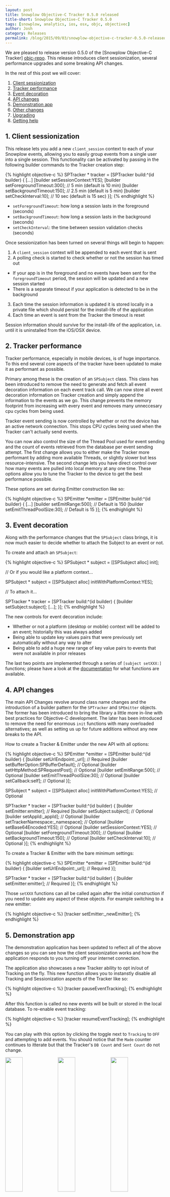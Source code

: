 ```yaml
---
layout: post
title: Snowplow Objective-C Tracker 0.5.0 released
title-short: Snowplow Objective-C Tracker 0.5.0
tags: [snowplow, analytics, ios, osx, objc, objectivec]
author: Josh
category: Releases
permalink: /blog/2015/09/03/snowplow-objective-c-tracker-0.5.0-released/
---
```


We are pleased to release version 0.5.0 of the [Snowplow Objective-C Tracker] [objc-repo].  This release introduces client sessionization, several performance upgrades and some breaking API changes.

In the rest of this post we will cover:

1. [Client sessionization](/blog/2015/09/03/snowplow-objective-c-tracker-0.5.0-released/#sessionization)
2. [Tracker performance](/blog/2015/09/03/snowplow-objective-c-tracker-0.5.0-released/#tracker-performance)
3. [Event decoration](/blog/2015/09/03/snowplow-objective-c-tracker-0.5.0-released/#event-decoration)
4. [API changes](/blog/2015/09/03/snowplow-objective-c-tracker-0.5.0-released/#api-changes)
5. [Demonstration app](/blog/2015/09/03/snowplow-objective-c-tracker-0.5.0-released/#demo)
6. [Other changes](/blog/2015/09/03/snowplow-objective-c-tracker-0.5.0-released/#changes)
7. [Upgrading](/blog/2015/09/03/snowplow-objective-c-tracker-0.5.0-released/#upgrading)
8. [Getting help](/blog/2015/09/03/snowplow-objective-c-tracker-0.5.0-released/#help)

<!--more-->

<h2><a name="sessionization">1. Client sessionization</a></h2>

This release lets you add a new `client_session` context to each of your Snowplow events, allowing you to easily group events from a single user into a single session. This functionality can be activated by passing in the following builder commands to the Tracker creation step:

{% highlight objective-c %}
SPTracker * tracker = [SPTracker build:^(id<SPTrackerBuilder> builder) {
  [...]
  [builder setSessionContext:YES];
  [builder setForegroundTimeout:300]; // 5 min   (default is 10 min)
  [builder setBackgroundTimeout:150]; // 2.5 min (default is 5 min)
  [builder setCheckInterval:10]; // 10 sec (default is 15 sec)
}];
{% endhighlight %}

* `setForegroundTimeout`: how long a session lasts in the foreground (seconds)
* `setBackgroundTimeout`: how long a session lasts in the background (seconds)
* `setCheckInterval`: the time between session validation checks (seconds)

Once sessionization has been turned on several things will begin to happen:

1. A `client_session` context will be appended to each event that is sent
2. A polling check is started to check whether or not the session has timed out
  - If your app is in the foreground and no events have been sent for the `foregroundTimeout` period, the session will be updated and a new session started
  - There is a separate timeout if your application is detected to be in the background
3. Each time the session information is updated it is stored locally in a private file which should persist for the install-life of the application
4. Each time an event is sent from the Tracker the timeout is reset

Session information should survive for the install-life of the application, i.e. until it is uninstalled from the iOS/OSX device.

<h2><a name="tracker-performance">2. Tracker performance</a></h2>

Tracker performance, especially in mobile devices, is of huge importance. To this end several core aspects of the tracker have been updated to make it as performant as possible.

Primary among these is the creation of an `SPSubject` class. This class has been introduced to remove the need to generate and fetch all event decoration information on each event track call. We can now store all event decoration information on Tracker creation and simply append the information to the events as we go. This change prevents the memory footprint from increasing with every event and removes many unneccesary cpu cycles from being used.

Tracker event sending is now controlled by whether or not the device has an active network connection.  This stops CPU cycles being used when the Tracker can't actually send events.

You can now also control the size of the Thread Pool used for event sending and the count of events retrieved from the database per event sending attempt. The first change allows you to either make the Tracker more performant by adding more available Threads, or slightly slower but less resource-intensive. The second change lets you have direct control over how many events are pulled into local memory at any one time.  These options allow you to tune the Tracker to the device to get the best performance possible.

These options are set during Emitter construction like so:

{% highlight objective-c %}
SPEmitter *emitter = [SPEmitter build:^(id<SPEmitterBuilder> builder) {
        [...]
        [builder setEmitRange:500]; // Default is 150
        [builder setEmitThreadPoolSize:30]; // Default is 15
    }];
{% endhighlight %}

<h2><a name="event-decoration">3. Event decoration</a></h2>

Along with the performance changes that the `SPSubject` class brings, it is now much easier to decide whether to attach the Subject to an event or not.

To create and attach an `SPSubject`:

{% highlight objective-c %}
SPSubject * subject = [[SPSubject alloc] init];

// Or if you would like a platform context...

SPSubject * subject = [[SPSubject alloc] initWithPlatformContext:YES];

// To attach it...

SPTracker * tracker = [SPTracker build:^(id<SPTrackerBuilder> builder) {
  [builder setSubject:subject];
  [...];
}];
{% endhighlight %}

The new controls for event decoration include:

* Whether or not a platform (desktop or mobile) context will be added to an event; historially this was always added
* Being able to update key values pairs that were previously set automatically without any way to alter
* Being able to add a huge new range of key value pairs to events that were not available in prior releases

The last two points are implemented through a series of `[subject setXXX:]` functions; please have a look at the [documentation][subject-set-functions] for what functions are available.

<h2><a name="api-changes">4. API changes</a></h2>

The main API Changes revolve around class name changes and the introduction of a builder pattern for the `SPTracker` and `SPEmitter` objects.  The former has been introduced to bring the library a little more in-line with best practices for Objective-C development. The later has been introduced to remove the need for enormous `init` functions with many overloaded alternatives; as well as setting us up for future additions without any new breaks to the API.

How to create a Tracker & Emitter under the new API with all options:

{% highlight objective-c %}
SPEmitter *emitter = [SPEmitter build:^(id<SPEmitterBuilder> builder) {
  [builder setUrlEndpoint:_url]; // Required
  [builder setBufferOption:SPBufferDefault]; // Optional
  [builder setHttpMethod:SPRequestPost]; // Optional
  [builder setEmitRange:500]; // Optional
  [builder setEmitThreadPoolSize:30]; // Optional
  [builder setCallback:self]; // Optional
}];

SPSubject * subject = [[SPSubject alloc] initWithPlatformContext:YES]; // Optional

SPTracker * tracker = [SPTracker build:^(id<SPTrackerBuilder> builder) {
  [builder setEmitter:emitter]; // Required
  [builder setSubject:subject]; // Optional
  [builder setAppId:_appId]; // Optional
  [builder setTrackerNamespace:_namespace]; // Optional
  [builder setBase64Encoded:YES]; // Optional
  [builder setSessionContext:YES]; // Optional
  [builder setForegroundTimeout:300]; // Optional
  [builder setBackgroundTimeout:150]; // Optional
  [builder setCheckInterval:10]; // Optional
}];
{% endhighlight %}

To create a Tracker & Emitter with the bare minimum settings:

{% highlight objective-c %}
SPEmitter *emitter = [SPEmitter build:^(id<SPEmitterBuilder> builder) {
  [builder setUrlEndpoint:_url]; // Required
}];

SPTracker * tracker = [SPTracker build:^(id<SPTrackerBuilder> builder) {
  [builder setEmitter:emitter]; // Required
}];
{% endhighlight %}

Those `setXXX` functions can all be called again after the initial construction if you need to update any aspect of these objects.  For example switching to a new emitter:

{% highlight objective-c %}
[tracker setEmitter:_newEmitter];
{% endhighlight %}

<h2><a name="demo">5. Demonstration app</a></h2>

The demonstration application has been updated to reflect all of the above changes so you can see how the client sessionization works and how the application responds to you turning off your internet connection.

The application also showcases a new Tracker ability to opt in/out of Tracking on the fly. This new function allows you to instanstly disable all Tracking and Sessionization aspects of the Tracker like so:

{% highlight objective-c %}
[tracker pauseEventTracking];
{% endhighlight %}

After this function is called no new events will be built or stored in the local database.  To re-enable event tracking:

{% highlight objective-c %}
[tracker resumeEventTracking];
{% endhighlight %}

You can play with this option by clicking the toggle next to `Tracking` to `OFF` and attempting to add events. You should notice that the `Made` counter continues to itterate but that the Tracker's `DB Count` and `Sent Count` do not change.

<img src="/assets/img/blog/2015/09/demo-app-1.png" style="width: 33%;float: left;" />
<img src="/assets/img/blog/2015/09/demo-app-2.png" style="width: 33%;float: left;" />
<img src="/assets/img/blog/2015/09/demo-app-3.png" style="width: 33%;float: left;" />

New labels explained:

* Session Count: how many sessions have been started during this applications installation period.
* Running: whether or not the emitter is currently sending events
* Online: whether the application has detected an active network connection
* Background: whether the application is in the background or not

<h2><a name="changes">6. Other changes</a></h2>

Other updates include:

* Fixed bug where the Emitter and Session objects were never deallocated due to NSTimer maintaining a Strong reference to the target ([#215][215])
* Fixed bug in the Emitter where the event sending pool was editing a non-thread safe object at the same time ([#216][216])
* Fixed bug where the Emitter timer could initiate a sending block on the Main Thread, many thanks to [Amornchai Kanokpullwad][zoonooz] ([#197][PR-197])
* Fixed bug in `SPRequestCallback` where Foundation was imported in the wrong spot ([#202][202])
* Added the device sending time to the event ([#158][158])
* Updated the test suite to adequately test the library for both iOS and OSX ([#208][208])

<h2><a name="upgrading">7. Upgrading</a></h2>

To add the Snowplow Objective-C Tracker as a dependency to your own app, add the following into your Podfile:

{% highlight python %}
pod 'SnowplowTracker', '~> 0.5'
{% endhighlight %}

If you prefer, you can manually add the tracker's source code and dependencies into your project's codebase, or use the Static Framework.

Once updated you will also need to change all header names to the new `SP...` notation as well as updating your Tracker and Emitter instances to use the new builder pattern mentioned above.

<h2><a name="help">8. Getting help</a></h2>

Useful links:

* The [technical documentation][tech-docs]
* The [setup guide][setup-guide]
* The [0.5.0 release notes][tracker-050]

If you have an idea for a new feature or want help getting things set up, please [get in touch] [talk-to-us]. And [raise an issue] [issues] if you spot any bugs!

[objc-repo]: https://github.com/snowplow/snowplow-objc-tracker
[tech-docs]: https://github.com/snowplow/snowplow/wiki/iOS-Tracker
[setup-guide]: https://github.com/snowplow/snowplow/wiki/iOS-Tracker-Setup
[tracker-050]: https://github.com/snowplow/snowplow-objc-tracker/releases/tag/0.5.0

[zoonooz]: https://github.com/zoonooz

[158]: https://github.com/snowplow/snowplow-objc-tracker/issues/158
[PR-197]: https://github.com/snowplow/snowplow-objc-tracker/pull/197
[202]: https://github.com/snowplow/snowplow-objc-tracker/issues/202
[208]: https://github.com/snowplow/snowplow-objc-tracker/issues/208
[215]: https://github.com/snowplow/snowplow-objc-tracker/issues/215
[216]: https://github.com/snowplow/snowplow-objc-tracker/issues/216

[lib-dl]: http://dl.bintray.com/snowplow/snowplow-generic/snowplow_objc_tracker_0.5.0.zip

[subject-set-functions]: https://github.com/snowplow/snowplow/wiki/iOS-Tracker#3-adding-extra-data

[talk-to-us]: https://github.com/snowplow/snowplow/wiki/Talk-to-us
[issues]: https://github.com/snowplow/snowplow/issues
